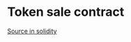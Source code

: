 # Token sale contract
[Source in solidity](https://programtheblockchain.com/posts/2018/02/02/writing-a-token-sale-contract/)

